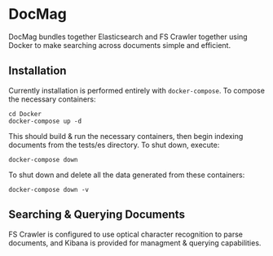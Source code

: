 # DocMag

DocMag bundles together Elasticsearch and FS Crawler together using Docker
to make searching across documents simple and efficient.


## Installation

Currently installation is performed entirely with `docker-compose`. To compose
the necessary containers:

    cd Docker
    docker-compose up -d

This should build & run the necessary containers, then begin indexing documents
from the tests/es directory. To shut down, execute:

    docker-compose down

To shut down and delete all the data generated from these containers:

    docker-compose down -v


## Searching & Querying Documents

FS Crawler is configured to use optical character recognition to parse documents,
and Kibana is provided for managment & querying capabilities.
